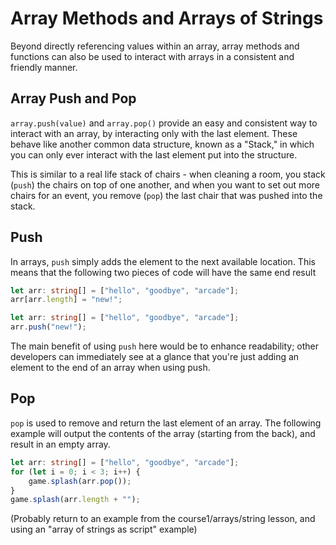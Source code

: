 # Array Methods and Arrays of Strings

Beyond directly referencing values within an array, array methods and functions can also be used to interact with arrays in a consistent and friendly manner.

## Array Push and Pop

`array.push(value)` and `array.pop()` provide an easy and consistent way to interact with an array, by interacting only with the last element. These behave like another common data structure, known as a "Stack," in which you can only ever interact with the last element put into the structure.

This is similar to a real life stack of chairs - when cleaning a room, you stack (`push`) the chairs on top of one another, and when you want to set out more chairs for an event, you remove (`pop`) the last chair that was pushed into the stack.

## Push

In arrays, `push` simply adds the element to the next available location. This means that the following two pieces of code will have the same end result

```typescript
let arr: string[] = ["hello", "goodbye", "arcade"];
arr[arr.length] = "new!";
```

```typescript
let arr: string[] = ["hello", "goodbye", "arcade"];
arr.push("new!");
```

The main benefit of using `push` here would be to enhance readability; other developers can immediately see at a glance that you're just adding an element to the end of an array when using push.

## Pop

`pop` is used to remove and return the last element of an array. The following example will output the contents of the array (starting from the back), and result in an empty array.

```typescript
let arr: string[] = ["hello", "goodbye", "arcade"];
for (let i = 0; i < 3; i++) {
    game.splash(arr.pop());
}
game.splash(arr.length + "");
```

(Probably return to an example from the course1/arrays/string lesson, and using an "array of strings as script" example)